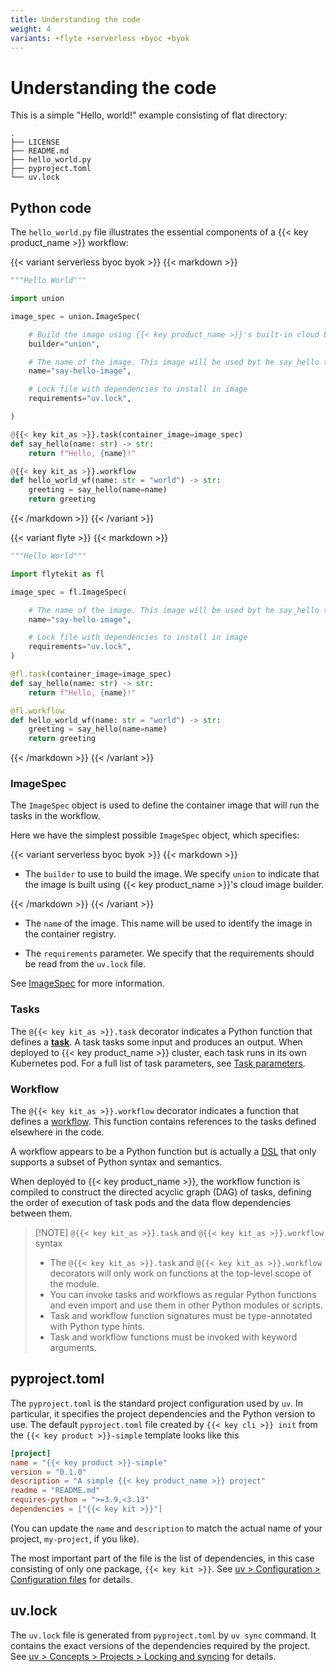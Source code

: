 ```yaml
---
title: Understanding the code
weight: 4
variants: +flyte +serverless +byoc +byok
---
```


# Understanding the code

This is a simple "Hello, world!" example consisting of flat directory:

```shell
.
├── LICENSE
├── README.md
├── hello_world.py
├── pyproject.toml
└── uv.lock
```

## Python code

The `hello_world.py` file illustrates the essential components of a {{< key product_name >}} workflow:

{{< variant serverless byoc byok >}}
{{< markdown >}}

```python
"""Hello World"""

import union

image_spec = union.ImageSpec(

    # Build the image using {{< key product_name >}}'s built-in cloud builder (not locally on your machine)
    builder="union",

    # The name of the image. This image will be used byt he say_hello task
    name="say-hello-image",

    # Lock file with dependencies to install in image
    requirements="uv.lock",

)

@{{< key kit_as >}}.task(container_image=image_spec)
def say_hello(name: str) -> str:
    return f"Hello, {name}!"

@{{< key kit_as >}}.workflow
def hello_world_wf(name: str = "world") -> str:
    greeting = say_hello(name=name)
    return greeting
```

{{< /markdown >}}
{{< /variant >}}

{{< variant flyte >}}
{{< markdown >}}

```python
"""Hello World"""

import flytekit as fl

image_spec = fl.ImageSpec(

    # The name of the image. This image will be used byt he say_hello task
    name="say-hello-image",

    # Lock file with dependencies to install in image
    requirements="uv.lock",
)

@fl.task(container_image=image_spec)
def say_hello(name: str) -> str:
    return f"Hello, {name}!"

@fl.workflow
def hello_world_wf(name: str = "world") -> str:
    greeting = say_hello(name=name)
    return greeting
```

{{< /markdown >}}
{{< /variant >}}


### ImageSpec

The `ImageSpec` object is used to define the container image that will run the tasks in the workflow.

Here we have the simplest possible `ImageSpec` object, which specifies:

{{< variant serverless byoc byok >}}
{{< markdown >}}

* The `builder` to use to build the image. We specify `union` to indicate that the image is built using {{< key product_name >}}'s cloud image builder.

{{< /markdown >}}
{{< /variant >}}

* The `name` of the image. This name will be used to identify the image in the container registry.

* The `requirements` parameter. We specify that the requirements should be read from the `uv.lock` file.

See [ImageSpec](../development-cycle/image-spec.md) for more information.


### Tasks

The `@{{< key kit_as >}}.task` decorator indicates a Python function that defines a [**task**](../core-concepts/tasks/_index.md).
A task tasks some input and produces an output.
When deployed to {{< key product_name >}} cluster, each task runs in its own Kubernetes pod.
For a full list of task parameters, see [Task parameters](../core-concepts/tasks/task-parameters.md).


### Workflow

The `@{{< key kit_as >}}.workflow` decorator indicates a function that defines a [workflow](../core-concepts/workflows/_index.md).
This function contains references to the tasks defined elsewhere in the code.

A workflow appears to be a Python function but is actually a [DSL](https://en.wikipedia.org/wiki/Domain-specific_language) that only supports a subset of Python syntax and semantics.

When deployed to {{< key product_name >}}, the workflow function is compiled to construct the directed acyclic graph (DAG) of tasks, defining the order of execution of task pods and the data flow dependencies between them.

> [!NOTE] `@{{< key kit_as >}}.task` and `@{{< key kit_as >}}.workflow` syntax
> * The `@{{< key kit_as >}}.task` and `@{{< key kit_as >}}.workflow` decorators will only work on functions at the top-level
>   scope of the module.
> * You can invoke tasks and workflows as regular Python functions and even import and use them in
>   other Python modules or scripts.
> * Task and workflow function signatures must be type-annotated with Python type hints.
> * Task and workflow functions must be invoked with keyword arguments.


## pyproject.toml

The `pyproject.toml` is the standard project configuration used by `uv`.
In particular, it specifies the project dependencies and the Python version to use.
The default `pyproject.toml` file created by `{{< key cli >}} init` from the `{{< key product >}}-simple` template looks like this

```toml
[project]
name = "{{< key product >}}-simple"
version = "0.1.0"
description = "A simple {{< key product_name >}} project"
readme = "README.md"
requires-python = ">=3.9,<3.13"
dependencies = ["{{< key kit >}}"]
```

(You can update the `name` and `description` to match the actual name of your project, `my-project`, if you like).

The most important part of the file is the list of dependencies, in this case consisting of only one package, `{{< key kit >}}`.
See [uv > Configuration > Configuration files](https://docs.astral.sh/uv/configuration/files/) for details.

## uv.lock

The `uv.lock` file is generated from `pyproject.toml` by `uv sync` command.
It contains the exact versions of the dependencies required by the project.
See [uv > Concepts > Projects > Locking and syncing](https://docs.astral.sh/uv/concepts/projects/sync/) for details.
